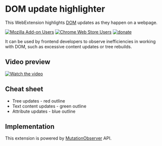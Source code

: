 # DOM update highlighter

This WebExtension highlights [DOM](https://en.wikipedia.org/wiki/Document_Object_Model) updates as they happen on a webpage.

[![Mozilla Add-on Users](https://img.shields.io/amo/users/dom-update-highlighter?logo=firefox&label=Install%20for%20Firefox)](https://addons.mozilla.org/en-US/firefox/addon/dom-update-highlighter/) [![Chrome Web Store Users](https://img.shields.io/chrome-web-store/users/ngbjjfmkdbnkobmnenaclacogdkalimn?logo=chrome&label=Install%20for%20Chrome)](https://chrome.google.com/webstore/detail/dom-update-highlighter/ngbjjfmkdbnkobmnenaclacogdkalimn) [![donate](https://img.shields.io/badge/donate-333333)](https://klntsky.dev/donate.html)

It can be used by frontend developers to observe inefficiencies in working with DOM, such as excessive content updates or tree rebuilds.

## Video preview

[![Watch the video](https://img.youtube.com/vi/x03lGEKPElk/0.jpg)](https://youtu.be/x03lGEKPElk)

## Cheat sheet

- Tree updates - red outline
- Text content updates - green outline
- Attribute updates - blue outline

## Implementation

This extension is powered by [MutationObserver](https://developer.mozilla.org/en-US/docs/Web/API/MutationObserver) API.
